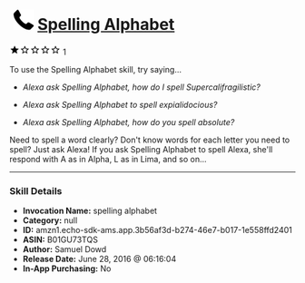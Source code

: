 # &nbsp;<img src="skill_icon" alt="Spelling Alphabet icon" width="36"> [Spelling Alphabet](http://alexa.amazon.com/#skills/amzn1.echo-sdk-ams.app.3b56af3d-b274-46e7-b017-1e558ffd2401)
![1 stars](../../images/ic_star_black_18dp_1x.png)![1 stars](../../images/ic_star_border_black_18dp_1x.png)![1 stars](../../images/ic_star_border_black_18dp_1x.png)![1 stars](../../images/ic_star_border_black_18dp_1x.png)![1 stars](../../images/ic_star_border_black_18dp_1x.png) 1

To use the Spelling Alphabet skill, try saying...

* *Alexa ask Spelling Alphabet, how do I spell Supercalifragilistic?*

* *Alexa ask Spelling Alphabet to spell expialidocious?*

* *Alexa ask Spelling Alphabet, how do you spell absolute?*

Need to spell a word clearly? Don't know words for each letter you need to spell? Just ask Alexa! If you ask Spelling Alphabet to spell Alexa, she'll respond with A as in Alpha, L as in Lima, and so on...

***

### Skill Details

* **Invocation Name:** spelling alphabet
* **Category:** null
* **ID:** amzn1.echo-sdk-ams.app.3b56af3d-b274-46e7-b017-1e558ffd2401
* **ASIN:** B01GU73TQS
* **Author:** Samuel Dowd
* **Release Date:** June 28, 2016 @ 06:16:04
* **In-App Purchasing:** No
